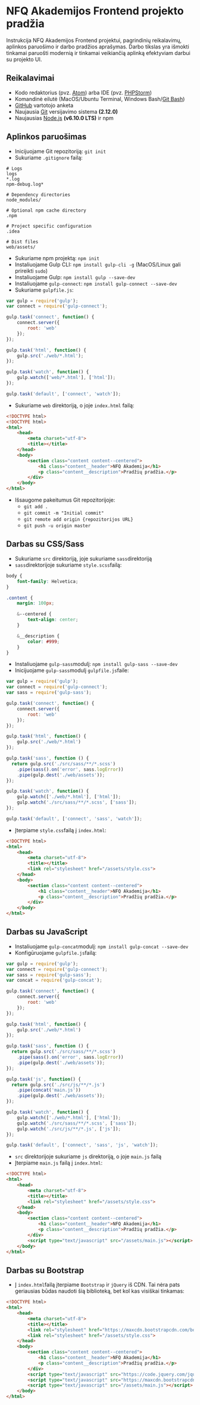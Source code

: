 # NFQ Akademijos Frontend projekto pradžia

Instrukcija NFQ Akademijos Frontend projektui, pagrindinių reikalavimų, aplinkos paruošimo ir darbo pradžios aprašymas. Darbo tikslas yra išmokti tinkamai paruošti modernią ir tinkamai veikiančią aplinką efektyviam darbui su projekto UI.

## Reikalavimai
* Kodo redaktorius (pvz. [Atom](https://atom.io/)) arba IDE (pvz. [PHPStorm](https://www.jetbrains.com/phpstorm/))
* Komandinė eilutė (MacOS/Ubuntu Terminal, Windows Bash/[Git Bash](https://git-scm.com/))
* [GitHub](https://github.com/) vartotojo anketa
* Naujausia [Git](https://git-scm.com/) versijavimo sistema **(2.12.0)**
* Naujausias [Node.js](https://nodejs.org/en/) **(v6.10.0 LTS)** ir npm

## Aplinkos paruošimas
* Inicijuojame Git repozitoriją: `git init`
* Sukuriame `.gitignore` failą:

```
# Logs
logs
*.log
npm-debug.log*

# Dependency directories
node_modules/

# Optional npm cache directory
.npm

# Project specific configuration
.idea

# Dist files
web/assets/
```

* Sukuriame npm projektą: `npm init`
* Instaliuojame Gulp CLI: `npm install gulp-cli -g` (MacOS/Linux gali prireikti `sudo`)
* Instaliuojame Gulp: `npm install gulp --save-dev`
* Instaliuojame `gulp-connect`: `npm install gulp-connect --save-dev`
* Sukuriame `gulpfile.js`:

```javascript
var gulp = require('gulp');
var connect = require('gulp-connect');

gulp.task('connect', function() {
    connect.server({
        root: 'web'
    });
});

gulp.task('html', function() {
    gulp.src('./web/*.html');
});

gulp.task('watch', function() {
    gulp.watch(['web/*.html'], ['html']);
});

gulp.task('default', ['connect', 'watch']);
```

* Sukuriame `web` direktoriją, o joje `index.html` failą:

```html
<!DOCTYPE html>
<!DOCTYPE html>
<html>
    <head>
        <meta charset="utf-8">
        <title></title>
    </head>
    <body>
        <section class="content content--centered">
            <h1 class="content__header">NFQ Akademija</h1>
            <p class="content__description">Pradžių pradžia.</p>
        </div>
    </body>
</html>
```

* Išsaugome pakeitumus Git repozitorijoje:
    * `git add .`
    * `git commit -m "Initial commit"`
    * `git remote add origin {repozitorijos URL}`
    * `git push -u origin master`

## Darbas su CSS/Sass
* Sukuriame `src` direktoriją, joje sukuriame `sass`direktoriją
* `sass`direktorijoje sukuriame `style.scss`failą:

```scss
body {
    font-family: Helvetica;
}

.content {
    margin: 100px;

    &--centered {
        text-align: center;
    }

    &__description {
        color: #999;
    }
}
```

* Instaliuojame `gulp-sass`modulį: `npm install gulp-sass --save-dev`
* Inicijuojame `gulp-sass`modulį `gulpfile.js`faile:

```javascript
var gulp = require('gulp');
var connect = require('gulp-connect');
var sass = require('gulp-sass');

gulp.task('connect', function() {
    connect.server({
        root: 'web'
    });
});

gulp.task('html', function() {
    gulp.src('./web/*.html')
});

gulp.task('sass', function () {
  return gulp.src('./src/sass/**/*.scss')
    .pipe(sass().on('error', sass.logError))
    .pipe(gulp.dest('./web/assets'));
});

gulp.task('watch', function() {
    gulp.watch(['./web/*.html'], ['html']);
    gulp.watch('./src/sass/**/*.scss', ['sass']);
});

gulp.task('default', ['connect', 'sass', 'watch']);
```

* Įterpiame `style.css`failą į `index.html`:

```html
<!DOCTYPE html>
<html>
    <head>
        <meta charset="utf-8">
        <title></title>
        <link rel="stylesheet" href="/assets/style.css">
    </head>
    <body>
        <section class="content content--centered">
            <h1 class="content__header">NFQ Akademija</h1>
            <p class="content__description">Pradžių pradžia.</p>
        </div>
    </body>
</html>
```

## Darbas su JavaScript
* Instaliuojame `gulp-concat`modulį: `npm install gulp-concat --save-dev`
* Konfigūruojame `gulpfile.js`failą:

```javascript
var gulp = require('gulp');
var connect = require('gulp-connect');
var sass = require('gulp-sass');
var concat = require('gulp-concat');

gulp.task('connect', function() {
    connect.server({
        root: 'web'
    });
});

gulp.task('html', function() {
    gulp.src('./web/*.html')
});

gulp.task('sass', function () {
  return gulp.src('./src/sass/**/*.scss')
    .pipe(sass().on('error', sass.logError))
    .pipe(gulp.dest('./web/assets'));
});

gulp.task('js', function() {
  return gulp.src('./src/js/**/*.js')
    .pipe(concat('main.js'))
    .pipe(gulp.dest('./web/assets'));
});

gulp.task('watch', function() {
    gulp.watch(['./web/*.html'], ['html']);
    gulp.watch('./src/sass/**/*.scss', ['sass']);
    gulp.watch('./src/js/**/*.js', ['js']);
});

gulp.task('default', ['connect', 'sass', 'js', 'watch']);
```

* `src` direktorijoje sukuriame `js` direktoriją, o joje `main.js` failą
* Įterpiame `main.js` failą į `index.html`:

```html
<!DOCTYPE html>
<html>
    <head>
        <meta charset="utf-8">
        <title></title>
        <link rel="stylesheet" href="/assets/style.css">
    </head>
    <body>
        <section class="content content--centered">
            <h1 class="content__header">NFQ Akademija</h1>
            <p class="content__description">Pradžių pradžia.</p>
        </div>
        <script type="text/javascript" src="/assets/main.js"></script>
    </body>
</html>
```

## Darbas su Bootstrap
* Į `index.html`failą įterpiame `Bootstrap` ir `jQuery` iš CDN. Tai nėra pats geriausias būdas naudoti šią biblioteką, bet kol kas visiškai tinkamas:

```html
<!DOCTYPE html>
<html>
    <head>
        <meta charset="utf-8">
        <title></title>
        <link rel="stylesheet" href="https://maxcdn.bootstrapcdn.com/bootstrap/3.3.7/css/bootstrap.min.css">
        <link rel="stylesheet" href="/assets/style.css">
    </head>
    <body>
        <section class="content content--centered">
            <h1 class="content__header">NFQ Akademija</h1>
            <p class="content__description">Pradžių pradžia.</p>
        </div>
        <script type="text/javascript" src="https://code.jquery.com/jquery-3.1.1.min.js"></script>
        <script type="text/javascript" src="https://maxcdn.bootstrapcdn.com/bootstrap/3.3.7/js/bootstrap.min.js"></script>
        <script type="text/javascript" src="/assets/main.js"></script>
    </body>
</html>
```
